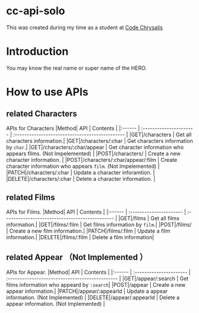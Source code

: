 # cc-api-solo

This was created during my time as a student at [Code Chrysalis](https://codechrysalis.io/)

# Introduction

You may know the real name or super name of the HERO.

# How to use APIs

## related Characters

APIs for Characters
|Method| API | Contents |
|:------ | :---------------------- | :---------------------------------------------- |
|GET|/characters | Get all characters information.|
|GET|/characters/:char | Get characters information by `char`.|
|GET|/characters/:char/appear | Get character information who appears films. (Not Impelemented) |
|POST|/characters/ | Create a new character information. |
|POST|/characters/:char/appear/:film | Create character information who appears `film`. (Not Impelemented) |
|PATCH|/characters/:char | Update a character inforamtion. |
|DELETE|/characters/:char | Delete a character information. |

## related Films

APIs for Films.
|Method| API | Contents |
|:------ | :---------------------- | :---------------------------------------------- |
|GET|/films | Get all films information.|
|GET|/films/:film | Get films information by `film`.|
|POST|/films/ | Create a new film information.|
|PATCH|/films/:film | Update a film information.|
|DELETE|/films/:film | Delete a film information|

## related Appear （Not Implemented ）

APIs for Appear.
|Method| API | Contents |
|:------ | :---------------------- | :---------------------------------------------- |
|GET|/appear/:search | Get films information who appeard by `:search`|
|POST|/appear | Create a new appear information.|
|PATCH|/appear/:appearId | Update a appear information. (Not Implemented) |
|DELETE|/appear/:appearId | Delete a appear information. (Not Implemented) |
